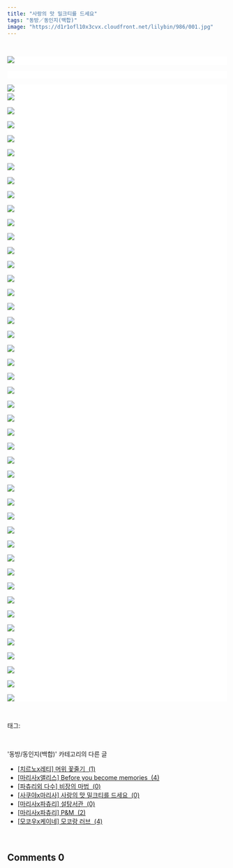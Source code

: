 ```yaml
---
title: "사랑의 맛 밀크티를 드세요"
tags: "동방／동인지(백합)"
image: "https://d1r1ofl10x3cvx.cloudfront.net/lilybin/986/001.jpg"
---
```

<div class="article">
<div class="area_view">
<p>
 </p><p style="text-align: justify; background: white"><img src="{{ site.imgserver7 }}/lilybin/986/001.jpg"/><span style="color:#557a74; font-family:돋움; font-size:10pt"> 
</span></p><p style="text-align: justify; background: white"> 
 </p><p style="text-align: justify; background: white"><img src="{{ site.imgserver7 }}/lilybin/986/002.jpg"/><span style="color:#557a74; font-family:돋움; font-size:10pt"><br/><img src="{{ site.imgserver7 }}/lilybin/986/003.jpg"/><br/><br/><img src="{{ site.imgserver7 }}/lilybin/986/004.jpg"/><br/><br/><img src="{{ site.imgserver7 }}/lilybin/986/005.jpg"/><br/><br/><img src="{{ site.imgserver7 }}/lilybin/986/006.jpg"/><br/><br/><img src="{{ site.imgserver7 }}/lilybin/986/007.jpg"/><br/><br/><img src="{{ site.imgserver7 }}/lilybin/986/008.jpg"/><br/><br/><img src="{{ site.imgserver7 }}/lilybin/986/009.jpg"/><br/><br/><img src="{{ site.imgserver7 }}/lilybin/986/010.jpg"/><br/><br/><img src="{{ site.imgserver7 }}/lilybin/986/011.jpg"/><br/><br/><img src="{{ site.imgserver7 }}/lilybin/986/012.jpg"/><br/><br/><img src="{{ site.imgserver7 }}/lilybin/986/013.jpg"/><br/><br/><img src="{{ site.imgserver7 }}/lilybin/986/014.jpg"/><br/><br/><img src="{{ site.imgserver7 }}/lilybin/986/015.jpg"/><br/><br/><img src="{{ site.imgserver7 }}/lilybin/986/016.jpg"/><br/><br/><img src="{{ site.imgserver7 }}/lilybin/986/017.jpg"/><br/><br/><img src="{{ site.imgserver7 }}/lilybin/986/018.jpg"/><br/><br/><img src="{{ site.imgserver7 }}/lilybin/986/019.jpg"/><br/><br/><img src="{{ site.imgserver7 }}/lilybin/986/020.jpg"/><br/><br/><img src="{{ site.imgserver7 }}/lilybin/986/021.jpg"/><br/><br/><img src="{{ site.imgserver7 }}/lilybin/986/022.jpg"/><br/><br/><img src="{{ site.imgserver7 }}/lilybin/986/023.jpg"/><br/><br/><img src="{{ site.imgserver7 }}/lilybin/986/024.jpg"/><br/><br/><img src="{{ site.imgserver7 }}/lilybin/986/025.jpg"/><br/><br/><img src="{{ site.imgserver7 }}/lilybin/986/026.jpg"/><br/><br/><img src="{{ site.imgserver7 }}/lilybin/986/027.jpg"/><br/><br/><img src="{{ site.imgserver7 }}/lilybin/986/028.jpg"/><br/><br/><img src="{{ site.imgserver7 }}/lilybin/986/029.jpg"/><br/><br/><img src="{{ site.imgserver7 }}/lilybin/986/030.jpg"/><br/><br/><img src="{{ site.imgserver7 }}/lilybin/986/031.jpg"/><br/><br/><img src="{{ site.imgserver7 }}/lilybin/986/032.jpg"/><br/><br/><img src="{{ site.imgserver7 }}/lilybin/986/033.jpg"/><br/><br/><img src="{{ site.imgserver7 }}/lilybin/986/034.jpg"/><br/><br/><img src="{{ site.imgserver7 }}/lilybin/986/035.jpg"/><br/><br/><img src="{{ site.imgserver7 }}/lilybin/986/036.jpg"/><br/><br/><img src="{{ site.imgserver7 }}/lilybin/986/037.jpg"/><br/><br/><img src="{{ site.imgserver7 }}/lilybin/986/038.jpg"/><br/><br/><img src="{{ site.imgserver7 }}/lilybin/986/039.jpg"/><br/><br/><img src="{{ site.imgserver7 }}/lilybin/986/040.jpg"/><br/><br/><img src="{{ site.imgserver7 }}/lilybin/986/041.jpg"/><br/><br/><img src="{{ site.imgserver7 }}/lilybin/986/042.jpg"/><br/><br/><img src="{{ site.imgserver7 }}/lilybin/986/043.jpg"/><br/><br/><img src="{{ site.imgserver7 }}/lilybin/986/044.jpg"/><br/><br/><img src="{{ site.imgserver7 }}/lilybin/986/045.jpg"/><br/><br/><img src="{{ site.imgserver7 }}/lilybin/986/046.jpg"/>
</span></p>
</div></div><br/>
<div class="tagTrail">
<p>태그: </p>
<ul>
</ul>
</div><br/>
<div class="another">
<p>'동방/동인지(백합)' 카테고리의 다른 글</p>
<ul>
<li><a href="/lilybin_989">
[치르노x레티] 머위 꽃줄기  (1)
</a></li>
<li><a href="/lilybin_988">
[마리사x앨리스] Before you become memories  (4)
</a></li>
<li><a href="/lilybin_987">
[파츄리외 다수] 비장의 마법  (0)
</a></li>
<li><a href="/lilybin_986">
[사쿠야x마리사] 사랑의 맛 밀크티를 드세요  (0)
</a></li>
<li><a href="/lilybin_985">
[마리사x파츄리] 설탕서관  (0)
</a></li>
<li><a href="/lilybin_984">
[마리사x파츄리] P&amp;M  (2)
</a></li>
<li><a href="/lilybin_983">
[모코우x케이네] 모코랑 러브  (4)
</a></li>
</ul>
</div><br/>
<div class="comment">
<h2 class="bold">Comments <span id="commentCount986">0</span></h2>
<div style="clear:both;">
<div id="entry986Comment" style="display:block">
</div>
</div>
</div><br/>
<br/>
<p id="refer"></p>
<br/>

